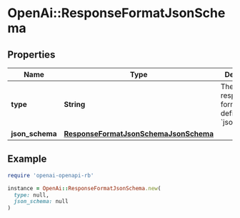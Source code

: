# OpenAi::ResponseFormatJsonSchema

## Properties

| Name | Type | Description | Notes |
| ---- | ---- | ----------- | ----- |
| **type** | **String** | The type of response format being defined: &#x60;json_schema&#x60; |  |
| **json_schema** | [**ResponseFormatJsonSchemaJsonSchema**](ResponseFormatJsonSchemaJsonSchema.md) |  |  |

## Example

```ruby
require 'openai-openapi-rb'

instance = OpenAi::ResponseFormatJsonSchema.new(
  type: null,
  json_schema: null
)
```

